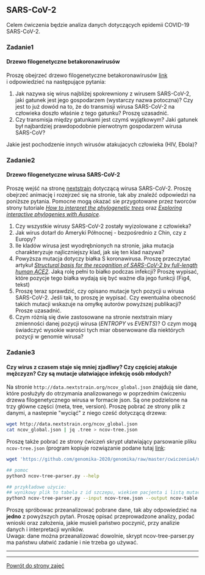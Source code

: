 ## SARS-CoV-2

Celem ćwiczenia będzie analiza danych dotyczących epidemii COVID-19
SARS-CoV-2.   

### Zadanie1 
#### Drzewo filogenetyczne betakoronawirusów  
Proszę obejrzeć drzewo filogenetyczne betakoronawirusów [link](https://nextstrain.org/groups/blab/sars-like-cov)  
i odpowiedzieć na następujące pytania:
1. Jak nazywa się wirus najbliżej spokrewniony z wirusem SARS-CoV-2, 
jaki gatunek jest jego gospodarzem (wystarczy nazwa potoczna)? 
Czy jest to już dowód na to, że do transmisji wirusa SARS-CoV-2 na człowieka doszło właśnie z tego gatunku?
Proszę uzasadnić. 
2. Czy transmisja między gatunkami jest czymś wyjątkowym? Jaki gatunek był najbardziej
 prawdopodobnie pierwotnym gospodarzem wirusa SARS-CoV? 
 
Jakie jest pochodzenie innych wirusów atakujacych człowieka (HIV, Ebola)?

### Zadanie2 
#### Drzewo filogenetyczne wirusa SARS-CoV-2
Proszę wejść na stronę [nextstrain](https://nextstrain.org/ncov/global) dotyczącą wirusa SARS-CoV-2. 
Proszę obejrzeć animację i rozejrzeć się na stronie, tak aby znaleźć odpowiedzi na poniższe pytania. Pomocne mogą 
okazać sie przygotowane przez tworców strony tutoriale 
[*How to interpret the phylogenetic trees*](https://nextstrain.org/help/general/how-to-read-a-tree) 
oraz [*Exploring interactive phylogenies with Auspice*](https://neherlab.org/201901_krisp_auspice.html).
1. Czy wszystkie wirusy SARS-CoV-2 zostały wyizolowane z człowieka? 
2. Jak wirus dotarł do Ameryki Północnej - bezpośrednio z Chin, czy z Europy?
3. Ile kladów wirusa jest wyodrębnionych na stronie, jaka mutacja charakteryzuje najliczniejszy
 klad, jak się ten klad nazywa?
4. Powyższa mutacja dotyczy białka S koronawirusa. 
Proszę przeczytać artykuł [*Structural basis for the recognition of SARS-CoV-2 by full-length human ACE2*](https://science.sciencemag.org/content/367/6485/1444). 
Jaką rolę pełni to białko podczas infekcji? Proszę wypisać, które pozycje tego białka wydają się być 
ważne dla jego funkcji (Fig4, tekst)
5. Proszę teraz sprawdzić, czy opisano mutacje tych pozycji u wirusa SARS-CoV-2. 
Jeśli tak, to proszę je wypisać. Czy ewentualna obecność takich mutacji wskazuje na omyłkę autorów powyższej publikacji?
Prosze uzasadnić.
6. Czym różnią się dwie zastosowane na stronie nextstrain miary zmienności danej pozycji wirusa (*ENTROPY* vs *EVENTS*)?
O czym mogą świadczyć wysokie warości tych miar obserwowane dla niektórych pozycji w genomie wirusa? 

### Zadanie3
#### Czy wirus z czasem staje się mniej zjadliwy? Czy częściej atakuje mężczyzn? Czy są mutacje ułatwiające infekcję osób młodych?

Na stronie `http://data.nextstrain.org/ncov_global.json` znajdują sie dane, które posłużyły do otrzymania
 analizowanego w poprzednim ćwiczeniu drzewa filogenetycznego wirusa w formacie json. Są one podzielone na trzy
  główne części (meta, tree, version). Proszę pobrać ze strony plik z danymi, a nastepnie "wyciąć" z niego 
  cześć dotyczącą drzewa:
  ```bash
wget http://data.nextstrain.org/ncov_global.json
cat ncov_global.json | jq .tree > ncov-tree.json
  ``` 
Proszę także pobrać ze strony ćwiczeń skrypt ułatwiający parsowanie pliku `ncov-tree.json`
 (program kopiuje rozwiązanie podane tutaj
  [link](https://towardsdatascience.com/flattening-json-objects-in-python-f5343c794b10): 
```bash
wget 'https://github.com/genomika-2020/genomika/raw/master/cwiczenia4/ncov-tree-parser.py' 

## pomoc 
python3 ncov-tree-parser.py --help

## przykładowe użycie: 
## wynikowy plik to tabela z id szczepu, wiekiem pacjenta i listą mutacji (aa) w kolejnych kolumnach
python3 ncov-tree-parser.py --input ncov-tree.json --output ncov-table.tab --features "age,mutations"
```
Proszę spróbowac przeanalizować pobrane dane, tak aby odpowiedzieć na **jedno** z powyższych pytań. 
Proszę opisać przeprowadzone analizy, podać wnioski oraz założenia, jakie musieli państwo poczynić,
przy analizie danych i interpretacji wyników.   
Uwaga: dane można przeanalizować dowolnie, skrypt ncov-tree-parser.py ma państwu ułatwić zadanie i nie trzeba go 
używać.

***
***
 [Powrót do strony zajęć](https://github.com/genomika-2020/genomika/blob/master/README.md) 